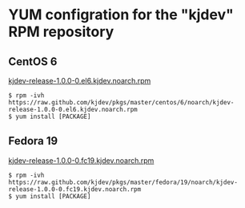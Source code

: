 # YUM configration for the "kjdev" RPM repository #

## CentOS 6 ##

[kjdev-release-1.0.0-0.el6.kjdev.noarch.rpm](https://raw.github.com/kjdev/pkgs/master/centos/6/noarch/kjdev-release-1.0.0-0.el6.kjdev.noarch.rpm)

    $ rpm -ivh https://raw.github.com/kjdev/pkgs/master/centos/6/noarch/kjdev-release-1.0.0-0.el6.kjdev.noarch.rpm
    $ yum install [PACKAGE]

## Fedora 19 ##

[kjdev-release-1.0.0-0.fc19.kjdev.noarch.rpm](https://raw.github.com/kjdev/pkgs/master/fedora/19/noarch/kjdev-release-1.0.0-0.fc19.kjdev.noarch.rpm)

    $ rpm -ivh https://raw.github.com/kjdev/pkgs/master/fedora/19/noarch/kjdev-release-1.0.0-0.fc19.kjdev.noarch.rpm
    $ yum install [PACKAGE]
